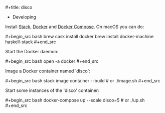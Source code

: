 #+title: disco

* Developing

Install [Stack](https://docs.haskellstack.org/en/stable/README/),
[Docker](https://www.docker.com/get-docker) and [Docker
Compose](https://docs.docker.com/compose/). On macOS you can do:

#+begin_src bash
brew cask install docker
brew install docker-machine haskell-stack
#+end_src

Start the Docker daemon:

#+begin_src bash
  open -a docker
#+end_src

Image a Docker container named 'disco':

#+begin_src bash
stack image container --build  # or ./image.sh
#+end_src

Start some instances of the 'disco' container:

#+begin_src bash
docker-compose up --scale disco=5  # or ./up.sh
#+end_src
